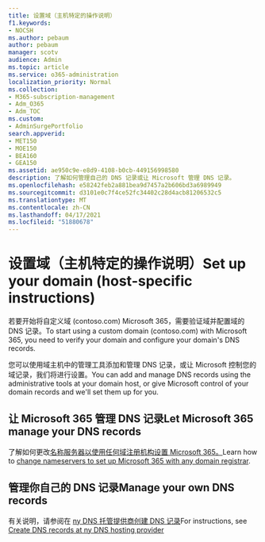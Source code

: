 ```yaml
---
title: 设置域（主机特定的操作说明）
f1.keywords:
- NOCSH
ms.author: pebaum
author: pebaum
manager: scotv
audience: Admin
ms.topic: article
ms.service: o365-administration
localization_priority: Normal
ms.collection:
- M365-subscription-management
- Adm_O365
- Adm_TOC
ms.custom:
- AdminSurgePortfolio
search.appverid:
- MET150
- MOE150
- BEA160
- GEA150
ms.assetid: ae950c9e-e8d9-4108-b0cb-449156998580
description: 了解如何管理自己的 DNS 记录或让 Microsoft 管理 DNS 记录。
ms.openlocfilehash: e58242feb2a881bea9d7457a2b606bd3a6989949
ms.sourcegitcommit: d3101e0c7f4ce52fc34402c28d4acb81206532c5
ms.translationtype: MT
ms.contentlocale: zh-CN
ms.lasthandoff: 04/17/2021
ms.locfileid: "51880678"
---
```

# <a name="set-up-your-domain-host-specific-instructions"></a><span data-ttu-id="01844-103">设置域（主机特定的操作说明）</span><span class="sxs-lookup"><span data-stu-id="01844-103">Set up your domain (host-specific instructions)</span></span>

<span data-ttu-id="01844-104">若要开始将自定义域 (contoso.com) Microsoft 365，需要验证域并配置域的 DNS 记录。</span><span class="sxs-lookup"><span data-stu-id="01844-104">To start using a custom domain (contoso.com) with Microsoft 365, you need to verify your domain and configure your domain's DNS records.</span></span> 
  
<span data-ttu-id="01844-105">您可以使用域主机中的管理工具添加和管理 DNS 记录，或让 Microsoft 控制您的域记录，我们将进行设置。</span><span class="sxs-lookup"><span data-stu-id="01844-105">You can add and manage DNS records using the administrative tools at your domain host, or give Microsoft control of your domain records and we'll set them up for you.</span></span>

## <a name="let-microsoft-365-manage-your-dns-records"></a><span data-ttu-id="01844-106">让 Microsoft 365 管理 DNS 记录</span><span class="sxs-lookup"><span data-stu-id="01844-106">Let Microsoft 365 manage your DNS records</span></span> 

<span data-ttu-id="01844-107">了解如何更改[名称服务器以使用任何域注册机构设置 Microsoft 365。](change-nameservers-at-any-domain-registrar.md)</span><span class="sxs-lookup"><span data-stu-id="01844-107">Learn how to [change nameservers to set up Microsoft 365 with any domain registrar](change-nameservers-at-any-domain-registrar.md).</span></span>

## <a name="manage-your-own-dns-records"></a><span data-ttu-id="01844-108">管理你自己的 DNS 记录</span><span class="sxs-lookup"><span data-stu-id="01844-108">Manage your own DNS records</span></span>

<span data-ttu-id="01844-109">有关说明，请参阅在 [ny DNS 托管提供商创建 DNS 记录](create-dns-records-at-any-dns-hosting-provider.md)</span><span class="sxs-lookup"><span data-stu-id="01844-109">For instructions, see [Create DNS records at ny DNS hosting provider](create-dns-records-at-any-dns-hosting-provider.md)</span></span>
